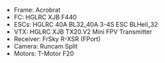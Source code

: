 
* Frame: Acrobrat
* FC: HGLRC XJB F440
* ESCs: HGLRC 40A BL32\_40A 3-4S ESC BLHeli\_32
* VTX: HGLRC XJB TX20.V2 Mini FPV Transmitter
* Receiver: FrSky R-XSR (FPort)
* Camera: Runcam Split
* Motors: T-Motor F20
